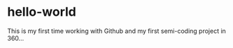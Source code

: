 # hello-world

This is my first time working with Github and my first semi-coding project in 360...
